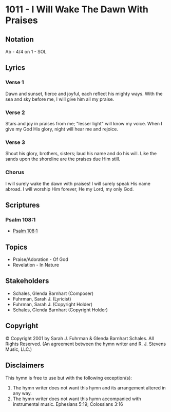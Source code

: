 # 1011 - I Will Wake The Dawn With Praises

## Notation

Ab - 4/4 on 1 - SOL

## Lyrics

### Verse 1

Dawn and sunset, fierce and joyful, each reflect his mighty ways. With the sea and sky before me, I will give him all my praise.

### Verse 2

Stars and joy in praises from me; "lesser light" will know my voice. When I give my God His glory, night will hear me and rejoice.

### Verse 3

Shout his glory, brothers, sisters; laud his name and do his will. Like the sands upon the shoreline are the praises due Him still.

### Chorus

I will surely wake the dawn with praises! I will surely speak His name abroad. I will worship Him forever, He my Lord, my only God.


## Scriptures

### Psalm 108:1

- [Psalm 108:1](https://www.biblegateway.com/passage/?search=Psalm%20108%3A1)


## Topics

- Praise/Adoration - Of God
- Revelation - In Nature

## Stakeholders

- Schales, Glenda Barnhart (Composer)
- Fuhrman, Sarah J. (Lyricist)
- Fuhrman, Sarah J. (Copyright Holder)
- Schales, Glenda Barnhart (Copyright Holder)

## Copyright

© Copyright 2001 by Sarah J. Fuhrman & Glenda Barnhart Schales. All Rights Reserved.
(An agreement between the hymn writer and R. J. Stevens Music, LLC.)

## Disclaimers

This hymn is free to use but with the following exception(s):
1. The hymn writer does not want this hymn and its arrangement altered in any way.
2. The hymn writer does not want this hymn accompanied with instrumental music.
Ephesians 5:19; Colossians 3:16

